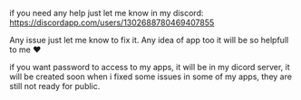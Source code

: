 if you need any help just let me know in my discord: https://discordapp.com/users/1302688780469407855


Any issue just let me know to fix it.
Any idea of app too it will be so helpfull to me ❤️

if you want password to access to my apps, it will be in my dicord server, it will be created soon when i fixed some issues in some of my apps, they are still not ready for public.
